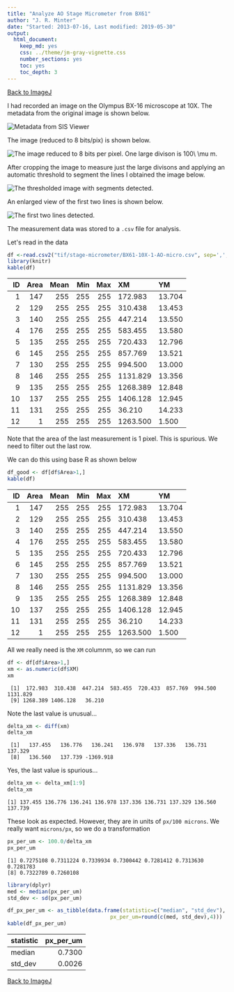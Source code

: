 ```yaml
---
title: "Analyze AO Stage Micrometer from BX61"
author: "J. R. Minter"
date: "Started: 2013-07-16, Last modified: 2019-05-30"
output:
  html_document:
    keep_md: yes
    css: ../theme/jm-gray-vignette.css
    number_sections: yes
    toc: yes
    toc_depth: 3
---
```


[Back to ImageJ](ImageJ.html)

I had recorded an image on the Olympus BX-16 microscope at 10X. The metadata
from the original image is shown below.

![Metadata from SIS Viewer](tif/stage-micrometer/BX61-10X-1-AO-micro.png)

The image (reduced to 8 bits/pix) is shown below.

![The image reduced to 8 bits per pixel. One large divison is $100\ \mu m$.](tif/stage-micrometer/BX61-10X-1-AO-micro-cal-ori.png)

After cropping the image to measure just the large divisons and applying an
automatic threshold to segment the lines I obtained the image below.


![The thresholded image with segments detected.](tif/stage-micrometer/BX61-10X-1-AO-Micro-crop-ovl.png)

An enlarged view of the first two lines is shown below.


![The first two lines detected.](tif/stage-micrometer/pair-of-line-spacings.png)

The measurement data was stored to a `.csv` file for analysis.

Let's read in the data


```r
df <-read.csv2("tif/stage-micrometer/BX61-10X-1-AO-micro.csv", sep=',', stringsAsFactors =FALSE)
library(knitr)
kable(df)
```



| ID| Area| Mean| Min| Max|XM       |YM     |
|--:|----:|----:|---:|---:|:--------|:------|
|  1|  147|  255| 255| 255|172.983  |13.704 |
|  2|  129|  255| 255| 255|310.438  |13.453 |
|  3|  140|  255| 255| 255|447.214  |13.550 |
|  4|  176|  255| 255| 255|583.455  |13.580 |
|  5|  135|  255| 255| 255|720.433  |12.796 |
|  6|  145|  255| 255| 255|857.769  |13.521 |
|  7|  130|  255| 255| 255|994.500  |13.000 |
|  8|  146|  255| 255| 255|1131.829 |13.356 |
|  9|  135|  255| 255| 255|1268.389 |12.848 |
| 10|  137|  255| 255| 255|1406.128 |12.945 |
| 11|  131|  255| 255| 255|36.210   |14.233 |
| 12|    1|  255| 255| 255|1263.500 |1.500  |

Note that the area of the last measurement is 1 pixel. This is spurious. We need
to filter out the last row.

We can do this using base R as shown below



```r
df_good <- df[df$Area>1,]
kable(df)
```



| ID| Area| Mean| Min| Max|XM       |YM     |
|--:|----:|----:|---:|---:|:--------|:------|
|  1|  147|  255| 255| 255|172.983  |13.704 |
|  2|  129|  255| 255| 255|310.438  |13.453 |
|  3|  140|  255| 255| 255|447.214  |13.550 |
|  4|  176|  255| 255| 255|583.455  |13.580 |
|  5|  135|  255| 255| 255|720.433  |12.796 |
|  6|  145|  255| 255| 255|857.769  |13.521 |
|  7|  130|  255| 255| 255|994.500  |13.000 |
|  8|  146|  255| 255| 255|1131.829 |13.356 |
|  9|  135|  255| 255| 255|1268.389 |12.848 |
| 10|  137|  255| 255| 255|1406.128 |12.945 |
| 11|  131|  255| 255| 255|36.210   |14.233 |
| 12|    1|  255| 255| 255|1263.500 |1.500  |

All we really need is the `XM` columnm, so we can run


```r
df <- df[df$Area>1,]
xm <- as.numeric(df$XM)
xm
```

```
 [1]  172.983  310.438  447.214  583.455  720.433  857.769  994.500 1131.829
 [9] 1268.389 1406.128   36.210
```

Note the last value is unusual...


```r
delta_xm <- diff(xm)
delta_xm
```

```
 [1]   137.455   136.776   136.241   136.978   137.336   136.731   137.329
 [8]   136.560   137.739 -1369.918
```

Yes, the last value is spurious...


```r
delta_xm <- delta_xm[1:9]
delta_xm
```

```
[1] 137.455 136.776 136.241 136.978 137.336 136.731 137.329 136.560 137.739
```

These look as expected. However, they are in units of `px/100 microns`. We really
want `microns/px`, so we do a transformation


```r
px_per_um <- 100.0/delta_xm
px_per_um
```

```
[1] 0.7275108 0.7311224 0.7339934 0.7300442 0.7281412 0.7313630 0.7281783
[8] 0.7322789 0.7260108
```


```r
library(dplyr)
med <- median(px_per_um)
std_dev <- sd(px_per_um)

df_px_per_um <- as_tibble(data.frame(statistic=c("median", "std_dev"),
                                 px_per_um=round(c(med, std_dev),4)))
kable(df_px_per_um)
```



|statistic | px_per_um|
|:---------|---------:|
|median    |    0.7300|
|std_dev   |    0.0026|



[Back to ImageJ](ImageJ.html)
